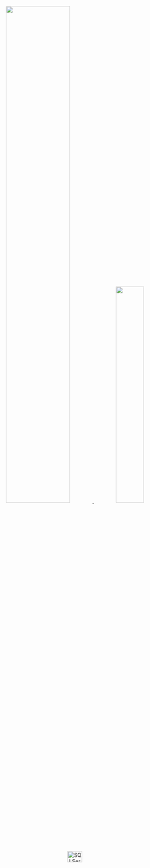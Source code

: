 
          
<!---
joaozinhodev/joaozinhodev is a ✨ special ✨ repository because its `README.md` (this file) appears on your GitHub profile.
You can click the Preview link to take a look at your changes.
--->
<div align="center">
  <a href="https://github.com/joaozinhodev">
  <img width="58.8%" src="https://github-readme-stats.vercel.app/api?username=joaozinhodev&show_icons=true&theme=tokyonight&include_all_commits=true&count_private=true"/>
  <img width="38.8%" src="https://github-readme-stats.vercel.app/api/top-langs/?username=joaozinhodev&layout=compact&langs_count=7&theme=tokyonight"/>
  <img align="center" alt="SQLServer" height="30" width="40" src="https://cdn.jsdelivr.net/gh/devicons/devicon/icons/python/python-original.svg">
          
  </div>
